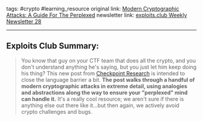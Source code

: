 tags: #crypto #learning_resource
original link: [Modern Cryptographic Attacks: A Guide For The Perplexed](https://research.checkpoint.com/2024/modern-cryptographic-attacks-a-guide-for-the-perplexed/?ref=blog.exploits.club) 
newsletter link: [exploits.club Weekly Newsletter 28](https://blog.exploits.club/exploits-club-weekly-newsletter-28/) 

---
## Exploits Club Summary:
> You know that guy on your CTF team that does all the crypto, and you don't understand anything he's saying, but you just let him keep doing his thing? This new post from [Checkpoint Research](https://research.checkpoint.com/?ref=blog.exploits.club) is intended to close the language barrier a bit. **The post walks through a handful of modern cryptographic attacks in extreme detail, using analogies and abstractions along the way to ensure your "perplexed" mind can handle it.** It's a really cool resource; we aren't sure if there is anything else out there like it...but then again, we actively avoid crypto challenges and bugs. 
